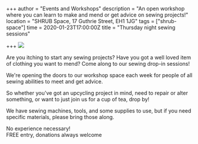 +++
author = "Events and Workshops"
description = "An open workshop where you can learn to make and mend or get advice on sewing projects!"
location = "SHRUB Space, 17 Guthrie Street, EH1 1JG"
tags = ["shrub-space"]
time = 2020-01-23T17:00:00Z
title = "Thursday night sewing sessions"

+++
![](https://res.cloudinary.com/shrub-co-op/image/upload/v1568821838/shrubcoop.org/media/sewing_sessions_FB_event_banner_1_oy6liq.png)

Are you itching to start any sewing projects? Have you got a well loved item of clothing you want to mend? Come along to our sewing drop-in sessions!

We're opening the doors to our workshop space each week for people of all sewing abilities to meet and get advice.

So whether you've got an upcycling project in mind, need to repair or alter something, or want to just join us for a cup of tea, drop by!

We have sewing machines, tools, and some supplies to use, but if you need specific materials, please bring those along.

No experience necessary!  
FREE entry, donations always welcome